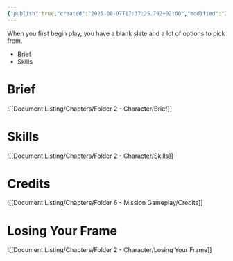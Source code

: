 ```yaml
---
{"publish":true,"created":"2025-08-07T17:37:25.792+02:00","modified":"2025-08-07T18:41:46.701+02:00","cssclasses":""}
---
```


When you first begin play, you have a blank slate and a lot of options to pick from.

- Brief
- Skills

# Brief
![[Document Listing/Chapters/Folder 2 - Character/Brief]]
# Skills
![[Document Listing/Chapters/Folder 2 - Character/Skills]]
# Credits
![[Document Listing/Chapters/Folder 6 - Mission Gameplay/Credits]]
# Losing Your Frame
![[Document Listing/Chapters/Folder 2 - Character/Losing Your Frame]]